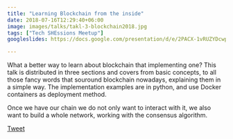 ```yaml
---
title: "Learning Blockchain from the inside"
date: 2018-07-16T12:29:40+06:00
image: images/talks/takl-3-blockchain2018.jpg
tags: ["Tech SHEssions Meetup"]
googleslides: https://docs.google.com/presentation/d/e/2PACX-1vRUZYDcwpR8PLuPDKeUpBDMLyojuijQIrzqhZRb_TMAYP4oEGHaM5E0P-KNPkw6WC9qy4aCFeO1Fv9m/embed?start=false&loop=false&delayms=3000

---
```

What a better way to learn about blockchain that implementing one? This talk is distributed in three sections and covers from basic concepts, to all those fancy words that souround blockchain nowadays, explaining them in a simple way. The implementation examples are in python, and use Docker containers as deployment method. 

Once we have our chain we do not only want to interact with it, we also want to build a whole network, working with the consensus algorithm.
<div class="blog-content singleiconp">
    <a href="http://twitter.com/intent/tweet?text=Check%20out%20this%20talk:%20“Cloud-native%20monitoring%20with%20Prometheus”%20by%20%40beatrizmrg%20%23PrometheusIO%20%23codemoMadrid&url=https://b3a.dev/talks/techshessionsmeetup-jul-2018/" target="_blank" class="talklisticons btn btn-dafault btn-details hvr-bounce-to-right"><i class="ion-social-twitter"></i> Tweet</a>
</div>


<br/>
<br/>
